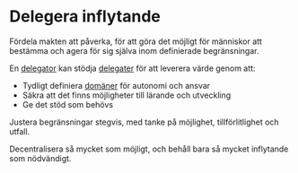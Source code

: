 # Delegera inflytande

<summary>
Fördela makten att påverka, för att göra det möjligt för människor att bestämma och agera för sig själva inom definierade begränsningar.
</summary>

En [delegator](glossary:delegator) kan stödja [delegater](glossary:delegatee) för att leverera värde genom att:

-   Tydligt definiera [domäner](glossary:domain) för autonomi och ansvar
-   Säkra att det finns möjligheter till lärande och utveckling
-   Ge det stöd som behövs

Justera begränsningar stegvis, med tanke på möjlighet, tillförlitlighet och utfall.

Decentralisera så mycket som möjligt, och behåll bara så mycket inflytande som nödvändigt.
